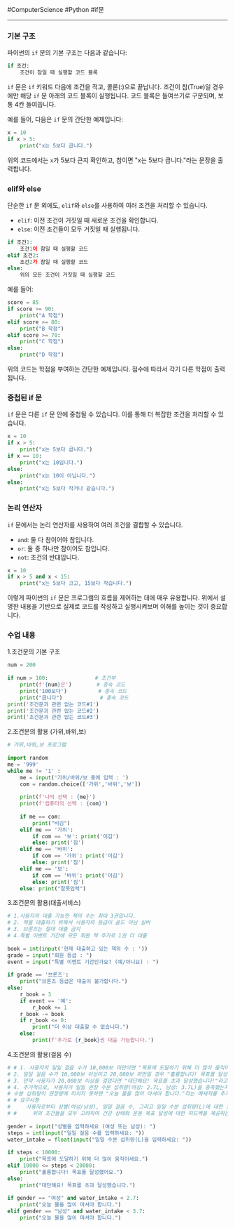 #ComputerScience #Python #if문 

---
### 기본 구조

파이썬의 `if` 문의 기본 구조는 다음과 같습니다:
```python
if 조건: 
	조건이 참일 때 실행할 코드 블록
```

`if` 문은 `if` 키워드 다음에 조건을 적고, 콜론(:)으로 끝납니다. 조건이 참(True)일 경우에만 해당 `if` 문 아래의 코드 블록이 실행됩니다. 코드 블록은 들여쓰기로 구분되며, 보통 4칸 들여씁니다.

예를 들어, 다음은 `if` 문의 간단한 예제입니다:
```python
x = 10 
if x > 5:     
	print("x는 5보다 큽니다.")
```
위의 코드에서는 `x`가 5보다 큰지 확인하고, 참이면 "x는 5보다 큽니다."라는 문장을 출력합니다.

### elif와 else

단순한 `if` 문 외에도, `elif`와 `else`를 사용하여 여러 조건을 처리할 수 있습니다.

- `elif`: 이전 조건이 거짓일 때 새로운 조건을 확인합니다.
- `else`: 이전 조건들이 모두 거짓일 때 실행됩니다.
```python
if 조건1:
	조건1이 참일 때 실행할 코드 
elif 조건2:     
	조건2가 참일 때 실행할 코드 
else:     
	위의 모든 조건이 거짓일 때 실행할 코드
```
예를 들어:
```python
score = 85  
if score >= 90:     
	print("A 학점") 
elif score >= 80:    
	print("B 학점") 
elif score >= 70:     
	print("C 학점") 
else:     
	print("D 학점")
```
위의 코드는 학점을 부여하는 간단한 예제입니다. 점수에 따라서 각기 다른 학점이 출력됩니다.

### 중첩된 if 문

`if` 문은 다른 `if` 문 안에 중첩될 수 있습니다. 이를 통해 더 복잡한 조건을 처리할 수 있습니다.

```python
x = 10 
if x > 5:     
	print("x는 5보다 큽니다.")    
if x == 10:         
	print("x는 10입니다.")     
else:         
	print("x는 10이 아닙니다.") 
else:    
	print("x는 5보다 작거나 같습니다.")
```

### 논리 연산자

`if` 문에서는 논리 연산자를 사용하여 여러 조건을 결합할 수 있습니다.

- `and`: 둘 다 참이어야 참입니다.
- `or`: 둘 중 하나만 참이어도 참입니다.
- `not`: 조건의 반대입니다.

```python
x = 10 
if x > 5 and x < 15:    
	print("x는 5보다 크고, 15보다 작습니다.")
```

이렇게 파이썬의 `if` 문은 프로그램의 흐름을 제어하는 데에 매우 유용합니다. 위에서 설명한 내용을 기반으로 실제로 코드를 작성하고 실행시켜보며 이해를 높이는 것이 중요합니다.

### 수업 내용

1.조건문의 기본 구조
```python
num = 200  
  
if num > 100:               # 조건부  
    print(f'{num}은')        # 종속 코드  
    print('100보다')          # 종속 코드  
    print("큽니다")            # 종속 코드  
print('조건문과 관련 없는 코드#1')  
print('조건문과 관련 없는 코드#2')  
print('조건문과 관련 없는 코드#3')
```

2.조건문의 활용 (가위,바위,보)
```python
# 가위,바위,보 프로그램  
  
import random  
me = '999'  
while me != '1' :  
    me = input('가위/바위/보 중에 입력 : ')  
    com = random.choice(['가위','바위','보'])  
  
    print(f'나의 선택 : {me}')  
    print(f'컴퓨터의 선택 : {com}')  
  
    if me == com:  
        print("비김")  
    elif me == '가위':  
        if com == '보': print('이김')  
        else: print('짐')  
    elif me == '바위':  
        if com == '가위': print('이김')  
        else: print('짐')  
    elif me == '보':  
        if com == '바위': print('이김')  
        else: print('짐')  
    else: print("잘못입력")
```

3.조건문의 활용(대출서비스)
```python
# 1.사용자의 대출 가능한 책의 수는 최대 3권입니다.  
# 2. 책을 대출하기 위해서 사용자의 등급이 골드 아님 실버  
# 3. 브론즈는 절대 대출 금지  
# 4.특별 이벤트 기간에 모든 회원 책 추가로 1권 더 대출  
  
book = int(input('현재 대출하고 있는 책의 수 : '))  
grade = input("회원 등급 : ")  
event = input("특별 이벤트 기간인가요? (예/아니요) : ")  
  
if grade == '브론즈':  
    print("브론즈 등급은 대출이 불가합니다.")  
else:  
    r_book = 3  
    if event == '예':  
        r_book += 1  
    r_book -= book  
    if r_book <= 0:  
        print("더 이상 대출할 수 없습니다.")  
    else:  
        print(f'추가로 {r_book}권 대출 가능합니다.')
```

4.조건문의 활용(걸음 수)
```python
# # 1. 사용자의 일일 걸음 수가 10,000보 미만이면 "목표에 도달하기 위해 더 많이 움직이세요."라고 조언합니다.  
# 2. 일일 걸음 수가 10,000보 이상이고 20,000보 미만일 경우 "훌륭합니다! 목표를 달성했어요."라고 격려합니다.  
# 3. 만약 사용자가 20,000보 이상을 걸었다면 "대단해요! 목표를 초과 달성했습니다!"라고 칭찬합니다.  
# 4. 추가적으로, 사용자가 일일 권장 수분 섭취량(여성: 2.7L, 남성: 3.7L)을 충족했는지 여부도 확인합니다.  
# 수분 섭취량이 권장량에 미치지 못하면 "오늘 물을 많이 마셔야 합니다."라는 메세지를 추가로 제공합니다.  
# # 요구사항  
#     사용자로부터 성별(여성/남성), 일일 걸음 수, 그리고 일일 수분 섭취량(L)에 대한 정보를 입력받는다  
# #     위의 조건들을 모두 고려하여 건강 상태와 운동 목표 달성에 대한 피드백을 제공하는 프로그램을 작성하세요.  
  
gender = input("성별을 입력하세요 (여성 또는 남성): ")  
steps = int(input("일일 걸음 수를 입력하세요: "))  
water_intake = float(input("일일 수분 섭취량(L)을 입력하세요: "))  
  
if steps < 10000:  
    print("목표에 도달하기 위해 더 많이 움직이세요.")  
elif 10000 <= steps < 20000:  
    print("훌륭합니다! 목표를 달성했어요.")  
else:  
    print("대단해요! 목표를 초과 달성했습니다.")  
  
if gender == "여성" and water_intake < 2.7:  
    print("오늘 물을 많이 마셔야 합니다.")  
elif gender == "남성" and water_intake < 3.7:  
    print("오늘 물을 많이 마셔야 합니다.")
```